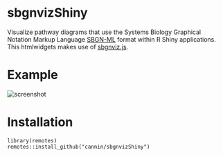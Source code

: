 # sbgnvizShiny

Visualize pathway diagrams that use the Systems Biology Graphical Notation Markup Language [SBGN-ML](https://academic.oup.com/bioinformatics/article/28/15/2016/236089) format within R Shiny applications. This htmlwidgets makes use of [sbgnviz.js](https://github.com/iVis-at-Bilkent/sbgnviz.js).

# Example

![screenshot](https://raw.githubusercontent.com/cannin/sbgnvizShiny/master/inst/sbgnvizShiny_screenshot.png?token=AAGA6DANI6RYE7RGADS3R5C5QGHP4)

# Installation 

```
library(remotes)
remotes::install_github("cannin/sbgnvizShiny")
```
